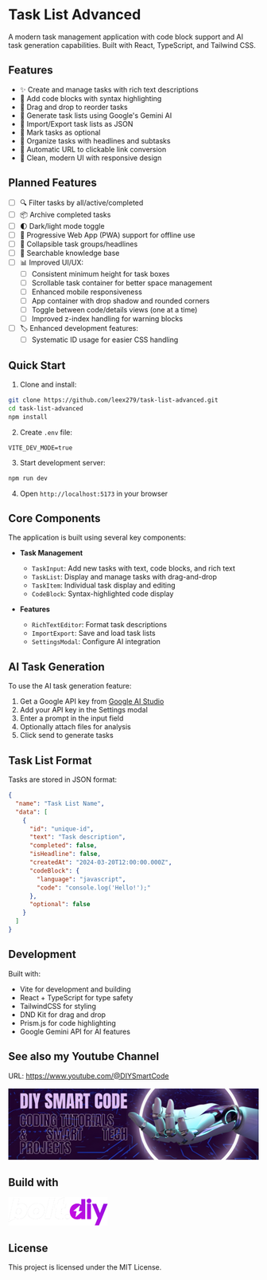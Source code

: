 # Task List Advanced

A modern task management application with code block support and AI task generation capabilities. Built with React, TypeScript, and Tailwind CSS.

## Features

- ✨ Create and manage tasks with rich text descriptions
- 📝 Add code blocks with syntax highlighting
- 🔄 Drag and drop to reorder tasks
- 🤖 Generate task lists using Google's Gemini AI
- 📁 Import/Export task lists as JSON
- 🎯 Mark tasks as optional
- 📑 Organize tasks with headlines and subtasks
- 🔗 Automatic URL to clickable link conversion
- 🎨 Clean, modern UI with responsive design

## Planned Features

- [ ] 🔍 Filter tasks by all/active/completed
- [ ] 📦 Archive completed tasks
- [ ] 🌓 Dark/light mode toggle
- [ ] 📱 Progressive Web App (PWA) support for offline use
- [ ] 📂 Collapsible task groups/headlines
- [ ] 🔎 Searchable knowledge base
- [ ] 📊 Improved UI/UX:
  - [ ] Consistent minimum height for task boxes
  - [ ] Scrollable task container for better space management
  - [ ] Enhanced mobile responsiveness
  - [ ] App container with drop shadow and rounded corners
  - [ ] Toggle between code/details views (one at a time)
  - [ ] Improved z-index handling for warning blocks
- [ ] 🏷️ Enhanced development features:
  - [ ] Systematic ID usage for easier CSS handling
  
## Quick Start

1. Clone and install:
```bash
git clone https://github.com/leex279/task-list-advanced.git
cd task-list-advanced
npm install
```

2. Create `.env` file:
```env
VITE_DEV_MODE=true
```
3. Start development server:
```bash
npm run dev
```

4. Open `http://localhost:5173` in your browser

## Core Components

The application is built using several key components:

- **Task Management**
  - `TaskInput`: Add new tasks with text, code blocks, and rich text
  - `TaskList`: Display and manage tasks with drag-and-drop
  - `TaskItem`: Individual task display and editing
  - `CodeBlock`: Syntax-highlighted code display

- **Features**
  - `RichTextEditor`: Format task descriptions
  - `ImportExport`: Save and load task lists
  - `SettingsModal`: Configure AI integration

## AI Task Generation

To use the AI task generation feature:

1. Get a Google API key from [Google AI Studio](https://makersuite.google.com/app/apikey)
2. Add your API key in the Settings modal
3. Enter a prompt in the input field
4. Optionally attach files for analysis
5. Click send to generate tasks

## Task List Format

Tasks are stored in JSON format:

```json
{
  "name": "Task List Name",
  "data": [
    {
      "id": "unique-id",
      "text": "Task description",
      "completed": false,
      "isHeadline": false,
      "createdAt": "2024-03-20T12:00:00.000Z",
      "codeBlock": {
        "language": "javascript",
        "code": "console.log('Hello!');"
      },
      "optional": false
    }
  ]
}
```

## Development

Built with:
- Vite for development and building
- React + TypeScript for type safety
- TailwindCSS for styling
- DND Kit for drag and drop
- Prism.js for code highlighting
- Google Gemini API for AI features

## See also my Youtube Channel
URL: https://www.youtube.com/@DIYSmartCode<br><br>
<a href="https://www.youtube.com/@DIYSmartCode">
  <img src="public/diysmartcode.png" width="900" alt="DIY Smart Code">
</a>

## Build with
<a href="https://bolt.diy">
  <img src="public/bolt-logo.png" width="200" alt="Bolt Logo">
</a>

## License

This project is licensed under the MIT License.

